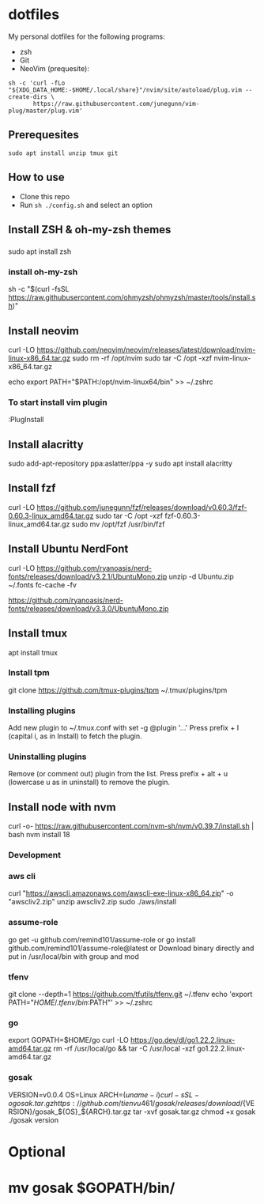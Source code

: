 # dotfiles

My personal dotfiles for the following programs:

- zsh
- Git
- NeoVim (prequesite):

```
sh -c 'curl -fLo "${XDG_DATA_HOME:-$HOME/.local/share}"/nvim/site/autoload/plug.vim --create-dirs \
       https://raw.githubusercontent.com/junegunn/vim-plug/master/plug.vim'
```
## Prerequesites

```
sudo apt install unzip tmux git
```

## How to use

- Clone this repo
- Run `sh ./config.sh` and select an option

## Install ZSH & oh-my-zsh themes

###

sudo apt install zsh

### install oh-my-zsh

sh -c "$(curl -fsSL https://raw.githubusercontent.com/ohmyzsh/ohmyzsh/master/tools/install.sh)"

## Install neovim

curl -LO https://github.com/neovim/neovim/releases/latest/download/nvim-linux-x86_64.tar.gz
sudo rm -rf /opt/nvim
sudo tar -C /opt -xzf nvim-linux-x86_64.tar.gz

echo export PATH="$PATH:/opt/nvim-linux64/bin" >> ~/.zshrc

### To start install vim plugin

:PlugInstall

## Install alacritty

sudo add-apt-repository ppa:aslatter/ppa -y
sudo apt install alacritty

## Install fzf
curl -LO https://github.com/junegunn/fzf/releases/download/v0.60.3/fzf-0.60.3-linux_amd64.tar.gz
sudo tar -C /opt -xzf fzf-0.60.3-linux_amd64.tar.gz
sudo mv /opt/fzf /usr/bin/fzf

## Install Ubuntu NerdFont

curl -LO https://github.com/ryanoasis/nerd-fonts/releases/download/v3.2.1/UbuntuMono.zip
unzip -d Ubuntu.zip ~/.fonts
fc-cache -fv

https://github.com/ryanoasis/nerd-fonts/releases/download/v3.3.0/UbuntuMono.zip

## Install tmux
apt install tmux
### Install tpm 
git clone https://github.com/tmux-plugins/tpm ~/.tmux/plugins/tpm
### Installing plugins
Add new plugin to ~/.tmux.conf with set -g @plugin '...'
Press prefix + I (capital i, as in Install) to fetch the plugin.
### Uninstalling plugins
Remove (or comment out) plugin from the list.
Press prefix + alt + u (lowercase u as in uninstall) to remove the plugin.

## Install node with nvm

curl -o- https://raw.githubusercontent.com/nvm-sh/nvm/v0.39.7/install.sh | bash
nvm install 18

### Development

### aws cli

curl "https://awscli.amazonaws.com/awscli-exe-linux-x86_64.zip" -o "awscliv2.zip"
unzip awscliv2.zip
sudo ./aws/install

### assume-role

go get -u github.com/remind101/assume-role
or
go install github.com/remind101/assume-role@latest
or
Download binary directly and put in /usr/local/bin with group and mod

### tfenv

git clone --depth=1 https://github.com/tfutils/tfenv.git ~/.tfenv
echo 'export PATH="$HOME/.tfenv/bin:$PATH"' >> ~/.zshrc

### go
export GOPATH=$HOME/go
curl -LO https://go.dev/dl/go1.22.2.linux-amd64.tar.gz
rm -rf /usr/local/go && tar -C /usr/local -xzf go1.22.2.linux-amd64.tar.gz

### gosak
VERSION=v0.0.4
OS=Linux
ARCH=$(uname -i)
curl -sSL -o gosak.tar.gz https://github.com/tienvu461/gosak/releases/download/${VERSION}/gosak_${OS}_${ARCH}.tar.gz
tar -xvf gosak.tar.gz
chmod +x gosak
./gosak version
# Optional
# mv gosak $GOPATH/bin/